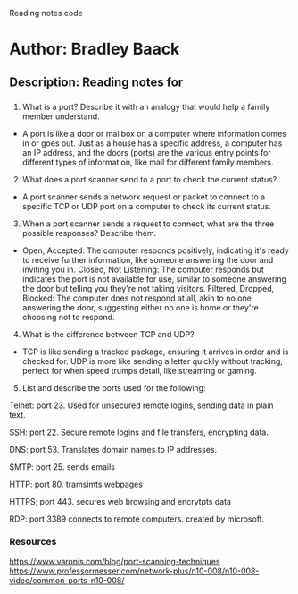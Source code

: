 Reading notes code

# Author: Bradley Baack

## Description: Reading notes for

### 


1)  What is a port? Describe it with an analogy that would help a family member understand.
  - A port is like a door or mailbox on a computer where information comes in or goes out. Just as a house has a specific address, a computer has an IP address, and the doors (ports) are the various entry points for different types of information, like mail for different family members.
2) What does a port scanner send to a port to check the current status?
  - A port scanner sends a network request or packet to connect to a specific TCP or UDP port on a computer to check its current status.
3)  When a port scanner sends a request to connect, what are the three possible responses? Describe them.
  - Open, Accepted: The computer responds positively, indicating it's ready to receive further information, like someone answering the door and inviting you in.
Closed, Not Listening: The computer responds but indicates the port is not available for use, similar to someone answering the door but telling you they're not taking visitors.
Filtered, Dropped, Blocked: The computer does not respond at all, akin to no one answering the door, suggesting either no one is home or they're choosing not to respond.
4) What is the difference between TCP and UDP?
  - TCP is like sending a tracked package, ensuring it arrives in order and is checked for. UDP is more like sending a letter quickly without tracking, perfect for when speed trumps detail, like streaming or gaming.


5) List and describe the ports used for the following:

Telnet: port 23. Used for unsecured remote logins, sending data in plain text.

SSH: port 22. Secure remote logins and file transfers, encrypting data.

DNS: port 53. Translates domain names to IP addresses.

SMTP: port 25. sends emails

HTTP: port 80. tramsimts webpages

HTTPS; port 443. secures web browsing and encrytpts data

RDP: port 3389 connects to remote computers. created by microsoft. 


### Resources
https://www.varonis.com/blog/port-scanning-techniques
https://www.professormesser.com/network-plus/n10-008/n10-008-video/common-ports-n10-008/
